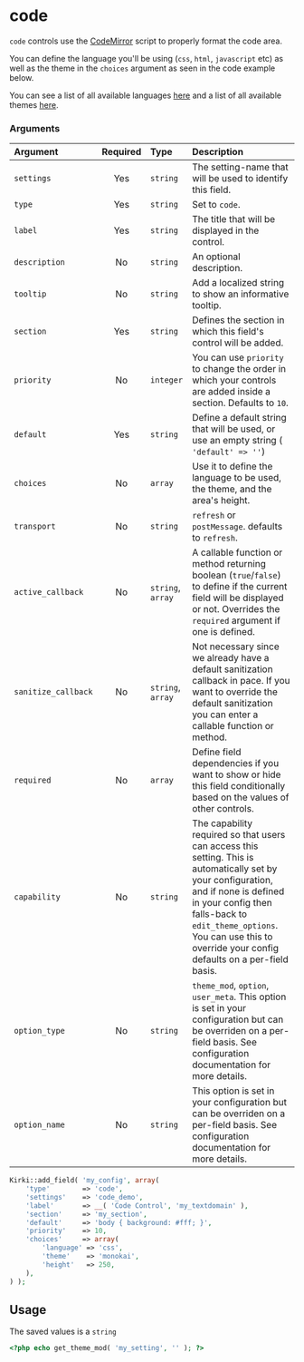 # code

`code` controls use the [CodeMirror](https://codemirror.net/) script to properly format the code area.

You can define the language you'll be using (`css`, `html`, `javascript` etc) as well as the theme in the `choices` argument as seen in the code example below.

You can see a list of all available languages [here](https://codemirror.net/mode/index.html) and a list of all available themes [here](https://codemirror.net/demo/theme.html).

### Arguments

Argument            | Required | Type              | Description
:------------------ | :------: | :---------------- | :----------
`settings`          | Yes      | `string`          | The setting-name that will be used to identify this field.
`type`              | Yes      | `string`          | Set to `code`.
`label`             | Yes      | `string`          | The title that will be displayed in the control.
`description`       | No       | `string`          | An optional description.
`tooltip`           | No       | `string`          | Add a localized string to show an informative tooltip.
`section`           | Yes      | `string`          | Defines the section in which this field's control will be added.
`priority`          | No       | `integer`         | You can use `priority` to change the order in which your controls are added inside a section. Defaults to `10`.
`default`           | Yes      | `string`          | Define a default string that will be used, or use an empty string ( `'default' => ''`)
`choices`           | No       | `array`           | Use it to define the language to be used, the theme, and the area's height.
`transport`         | No       | `string`          | `refresh` or `postMessage`. defaults to `refresh`.
`active_callback`   | No       | `string`, `array` | A callable function or method returning boolean (`true`/`false`) to define if the current field will be displayed or not. Overrides the `required` argument if one is defined.
`sanitize_callback` | No       | `string`, `array` | Not necessary since we already have a default sanitization callback in pace. If you want to override the default sanitization you can enter a callable function or method.
`required`          | No       | `array`           | Define field dependencies if you want to show or hide this field conditionally based on the values of other controls.
`capability`        | No       | `string`          | The capability required so that users can access this setting. This is automatically set by your configuration, and if none is defined in your config then falls-back to `edit_theme_options`. You can use this to override your config defaults on a per-field basis.
`option_type`       | No       | `string`          | `theme_mod`, `option`, `user_meta`. This option is set in your configuration but can be overriden on a per-field basis. See configuration documentation for more details.
`option_name`       | No       | `string`          | This option is set in your configuration but can be overriden on a per-field basis. See configuration documentation for more details.

```php
Kirki::add_field( 'my_config', array(
    'type'        => 'code',
    'settings'    => 'code_demo',
    'label'       => __( 'Code Control', 'my_textdomain' ),
    'section'     => 'my_section',
    'default'     => 'body { background: #fff; }',
    'priority'    => 10,
    'choices'     => array(
        'language' => 'css',
        'theme'    => 'monokai',
        'height'   => 250,
    ),
) );
```

## Usage

The saved values is a `string`

```php
<?php echo get_theme_mod( 'my_setting', '' ); ?>
```
